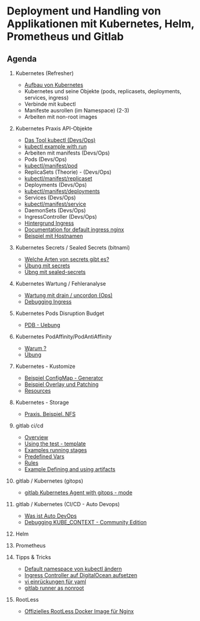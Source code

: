 # Deployment und Handling von Applikationen mit Kubernetes, Helm, Prometheus und Gitlab

## Agenda 
  
  1. Kubernetes (Refresher) 
     * [Aufbau von Kubernetes](kubernetes/architecture.md) 
     * Kubernetes und seine Objekte (pods, replicasets, deployments, services, ingress) 
     * Verbinde mit kubectl 
     * Manifeste ausrollen (im Namespace) (2-3)
     * Arbeiten mit non-root images 

  1. Kubernetes Praxis API-Objekte 
     * [Das Tool kubectl (Devs/Ops)](/kubectl/spickzettel.md)
     * [kubectl example with run](/kubectl/run-with-example.md)
     * Arbeiten mit manifests (Devs/Ops)
     * Pods (Devs/Ops)
     * [kubectl/manifest/pod](/kubectl-examples/01-pod-nginx.md)
     * ReplicaSets (Theorie) - (Devs/Ops)
     * [kubectl/manifest/replicaset](/kubectl-examples/01a-replicaset-nginx.md)
     * Deployments (Devs/Ops)
     * [kubectl/manifest/deployments](/kubectl-examples/03-nginx-deployment.md)
     * Services (Devs/Ops)
     * [kubectl/manifest/service](/kubectl-examples/03b-service.md)
     * DaemonSets (Devs/Ops)
     * IngressController (Devs/Ops)
     * [Hintergrund Ingress](/kubernetes/ingress.md) 
     * [Documentation for default ingress nginx](https://kubernetes.github.io/ingress-nginx/user-guide/nginx-configuration/configmap/)
     * [Beispiel mit Hostnamen](/kubectl-examples/04-ingress-nginx-with-hostnames.md)

  1. Kubernetes Secrets / Sealed Secrets (bitnami) 
     * [Welche Arten von secrets gibt es?](/kubernetes/secrets/secrets.md)
     * [Übung mit secrets](/kubernetes/uebungen-secrets.md)
     * [Übng mit sealed-secrets](/kubernetes/secrets/sealed-secrets.md)

  1. Kubernetes Wartung / Fehleranalyse
     * [Wartung mit drain / uncordon (Ops)](/kubectl/uncordon-drain.md) 
     * [Debugging Ingress](/kubernetes/debugging-ingress.md) 

  1. Kubernetes Pods Disruption Budget 
     * [PDB - Uebung](/kubernetes/pdb/uebung.md)

  1. Kubernetes PodAffinity/PodAntiAffinity
     * [Warum ?](/kubernetes/pod-affinity-antiaffinity/warum.md)
     * [Übung](/kubernetes/pod-affinity-antiaffinity/uebung.md)

  1. Kubernetes - Kustomize 
     * [Beispiel ConfigMap - Generator](/kustomize/01-example-configmap.md)
     * [Beispiel Overlay und Patching](/kustomize/02-overlay-example.md)
     * [Resources](/kustomize/resources.md)

  1. Kubernetes - Storage 
     * [Praxis. Beispiel. NFS](/shared-volumes/nfs-multiple.md) 
  
  1. gitlab ci/cd 
     * [Overview](/gitlab/01-overview.md)
     * [Using the test - template](/gitlab/02-example-testtemplate.md)
     * [Examples running stages](/gitlab/03-examples-running-stages.md) 
     * [Predefined Vars](/gitlab/04-predefined-vars.md)
     * [Rules](/gitlab/05-rules.md)
     * [Example Defining and using artifacts](/gitlab/06-example-defining-and-using-artifacts.md)

  1. gitlab / Kubernetes (gitops) 
     * [gitlab Kubernetes Agent with gitops - mode](/gitlab/example-gitlab-kubernetes-agent-with-gitops-mode.md)  

  1. gitlab / Kubernetes (CI/CD - Auto Devops) 
     * [Was ist Auto DevOps](/gitlab-ci-cd/was-ist-autodevops.md)
     * [Debugging KUBE_CONTEXT - Community Edition](kubernetes-gitlab-ci-cd/04-fix-problem-context-auto-devops.md)

  1. Helm 

  1. Prometheus 
  
  1. Tipps & Tricks 
     * [Default namespace von kubectl ändern](/kubectl/change-default-namespace.md)
     * [Ingress Controller auf DigitalOcean aufsetzen](/digitalocean/ingress-controller-aufsetzen-mit-helm.md)
     * [vi einrückungen für yaml](/vim/vim-yaml.md)
     * [gitlab runner as nonroot](/gitlab/gitlab-runner/non-root.md)

  1. RootLess 
     * [Offizielles RootLess Docker Image für Nginx](https://github.com/nginxinc/docker-nginx-unprivileged) 

